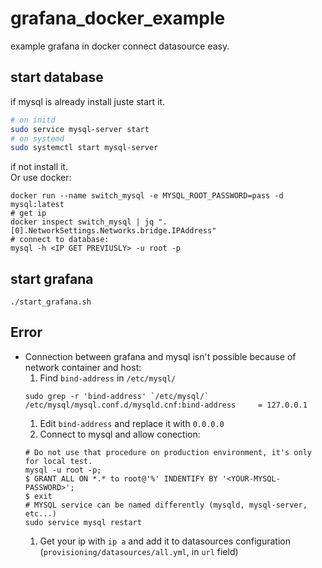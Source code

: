 # grafana_docker_example
example grafana in docker connect datasource easy.


## start database

if mysql is already install juste start it.

```BASH
# on initd
sudo service mysql-server start
# on systemd
sudo systemctl start mysql-server 
```

if  not install it.  
Or  use docker:

```
docker run --name switch_mysql -e MYSQL_ROOT_PASSWORD=pass -d mysql:latest
# get ip
docker inspect switch_mysql | jq ".[0].NetworkSettings.Networks.bridge.IPAddress"
# connect to database:
mysql -h <IP GET PREVIUSLY> -u root -p
```



## start grafana


```
./start_grafana.sh
```


## Error

- Connection between grafana and mysql isn't possible because of network container and host:
    1. Find `bind-address` in `/etc/mysql/`
    ```SH
    sudo grep -r 'bind-address' `/etc/mysql/`
    /etc/mysql/mysql.conf.d/mysqld.cnf:bind-address		= 127.0.0.1
    ````
    1. Edit `bind-address` and replace it with `0.0.0.0`
    2. Connect to mysql and allow conection:
    ```
    # Do not use that procedure on production environment, it's only for local test.
    mysql -u root -p;
    $ GRANT ALL ON *.* to root@'%' INDENTIFY BY '<YOUR-MYSQL-PASSWORD>';
    $ exit
    # MYSQL service can be named differently (mysqld, mysql-server, etc...)
    sudo service mysql restart
    ```
    1. Get your ip with `ip a` and add it to datasources configuration (`provisioning/datasources/all.yml`, in `url` field)
